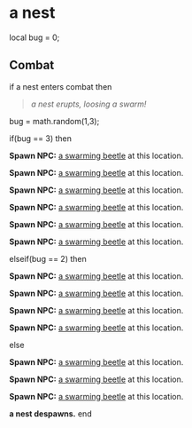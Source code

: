 # a nest
local bug = 0;



## Combat

if a nest enters combat  then


>*a nest erupts, loosing a swarm!*


bug = math.random(1,3);


if(bug == 3) then



**Spawn NPC:**  [a swarming beetle](/npc/123024) at this location.



**Spawn NPC:**  [a swarming beetle](/npc/123024) at this location.



**Spawn NPC:**  [a swarming beetle](/npc/123024) at this location.



**Spawn NPC:**  [a swarming beetle](/npc/123024) at this location.



**Spawn NPC:**  [a swarming beetle](/npc/123024) at this location.



**Spawn NPC:**  [a swarming beetle](/npc/123024) at this location.


elseif(bug == 2) then



**Spawn NPC:**  [a swarming beetle](/npc/123024) at this location.



**Spawn NPC:**  [a swarming beetle](/npc/123024) at this location.



**Spawn NPC:**  [a swarming beetle](/npc/123024) at this location.



**Spawn NPC:**  [a swarming beetle](/npc/123024) at this location.


else



**Spawn NPC:**  [a swarming beetle](/npc/123024) at this location.



**Spawn NPC:**  [a swarming beetle](/npc/123024) at this location.



**Spawn NPC:**  [a swarming beetle](/npc/123024) at this location.



**a nest despawns.**
end
